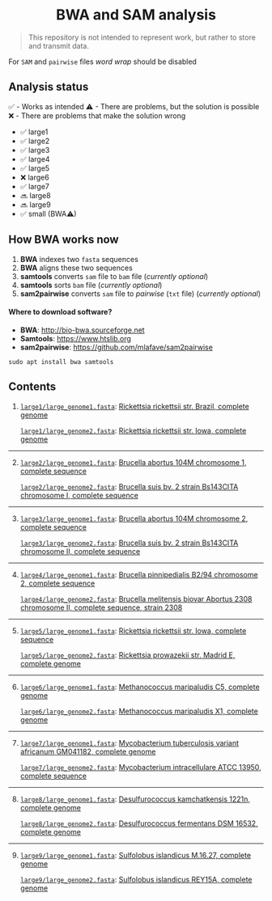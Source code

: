 <h1 align="center">BWA and SAM analysis</h1>

> This repository is not intended to represent work, but rather to store and transmit data.

For `SAM` and `pairwise` files *word wrap* should be disabled

## Analysis status

✅ - Works as intended
⚠ - There are problems, but the solution is possible
❌ - There are problems that make the solution wrong

- ✅ large1
- ✅ large2
- ✅ large3
- ✅ large4
- ✅ large5
- ❌ large6
- ✅ large7
- 🔜 large8
- 🔜 large9
- ✅ small (BWA⚠)


## How BWA works now

1. **BWA** indexes two `fasta` sequences
2. **BWA** aligns these two sequences
3. **samtools** converts `sam` file to `bam` file (*currently optional*)
4. **samtools** sorts `bam` file (*currently optional*)
5. **sam2pairwise** converts `sam` file to *pairwise* (`txt` file) (*currently optional*)


#### Where to download software?

- **BWA**: http://bio-bwa.sourceforge.net
- **Samtools**: https://www.htslib.org
- **sam2pairwise**: https://github.com/mlafave/sam2pairwise

`sudo apt install bwa samtools`


## Contents

1. [`large1/large_genome1.fasta`](./samples/large1 "Go to /samples/large1"): [Rickettsia rickettsii str. Brazil, complete genome](https://www.ncbi.nlm.nih.gov/nuccore/CP003305.1)

   [`large1/large_genome2.fasta`](./samples/large1 "Go to /samples/large1"): [Rickettsia rickettsii str. Iowa, complete genome](https://www.ncbi.nlm.nih.gov/nuccore/CP000766.3)
---
2. [`large2/large_genome1.fasta`](./samples/large2 "Go to /samples/large2"): [Brucella abortus 104M chromosome 1, complete sequence](https://www.ncbi.nlm.nih.gov/nuccore/NZ_CP009625.1)

   [`large2/large_genome2.fasta`](./samples/large2 "Go to /samples/large2"): [Brucella suis bv. 2 strain Bs143CITA chromosome I, complete sequence](https://www.ncbi.nlm.nih.gov/nuccore/NZ_CP007695.1)
---
3. [`large3/large_genome1.fasta`](./samples/large3 "Go to /samples/large3"): [Brucella abortus 104M chromosome 2, complete sequence](https://www.ncbi.nlm.nih.gov/nuccore/NZ_CP009626.1)

   [`large3/large_genome2.fasta`](./samples/large3 "Go to /samples/large3"): [Brucella suis bv. 2 strain Bs143CITA chromosome II, complete sequence](https://www.ncbi.nlm.nih.gov/nuccore/NZ_CP007696.1)
---
4. [`large4/large_genome1.fasta`](./samples/large4 "Go to /samples/large4"): [Brucella pinnipedialis B2/94 chromosome 2, complete sequence](https://www.ncbi.nlm.nih.gov/nuccore/CP002079)

   [`large4/large_genome2.fasta`](./samples/large4 "Go to /samples/large4"): [Brucella melitensis biovar Abortus 2308 chromosome II, complete sequence, strain 2308](https://www.ncbi.nlm.nih.gov/nuccore/AM040265.1)
---
5. [`large5/large_genome1.fasta`](./samples/large5 "Go to /samples/large5"): [Rickettsia rickettsii str. Iowa, complete sequence](https://www.ncbi.nlm.nih.gov/nuccore/864354655)

   [`large5/large_genome2.fasta`](./samples/large5 "Go to /samples/large5"): [Rickettsia prowazekii str. Madrid E, complete genome](https://www.ncbi.nlm.nih.gov/nuccore/15603881)
---
6. [`large6/large_genome1.fasta`](./samples/large6 "Go to /samples/large6"): [Methanococcus maripaludis C5, complete genome](https://www.ncbi.nlm.nih.gov/nuccore/134045046)

   [`large6/large_genome2.fasta`](./samples/large6 "Go to /samples/large6"): [Methanococcus maripaludis X1, complete genome](https://www.ncbi.nlm.nih.gov/nuccore/CP002913.1)
---
7. [`large7/large_genome1.fasta`](./samples/large7 "Go to /samples/large7"): [Mycobacterium tuberculosis variant africanum GM041182, complete genome](https://www.ncbi.nlm.nih.gov/nuccore/NC_015758.1)

   [`large7/large_genome2.fasta`](./samples/large7 "Go to /samples/large7"): [Mycobacterium intracellulare ATCC 13950, complete sequence](https://www.ncbi.nlm.nih.gov/nuccore/NC_016946.1)
---
8. [`large8/large_genome1.fasta`](./samples/large8 "Go to /samples/large8"): [Desulfurococcus kamchatkensis 1221n, complete genome](https://www.ncbi.nlm.nih.gov/nuccore/CP001140.1)

   [`large8/large_genome2.fasta`](./samples/large8 "Go to /samples/large8"): [Desulfurococcus fermentans DSM 16532, complete genome](https://www.ncbi.nlm.nih.gov/nuccore/CP003321.1)
---
9. [`large9/large_genome1.fasta`](./samples/large9 "Go to /samples/large9"): [Sulfolobus islandicus M.16.27, complete genome](https://www.ncbi.nlm.nih.gov/nuccore/CP001401.1)

   [`large9/large_genome2.fasta`](./samples/large9 "Go to /samples/large9"): [Sulfolobus islandicus REY15A, complete genome](https://www.ncbi.nlm.nih.gov/nuccore/CP002425.1)
